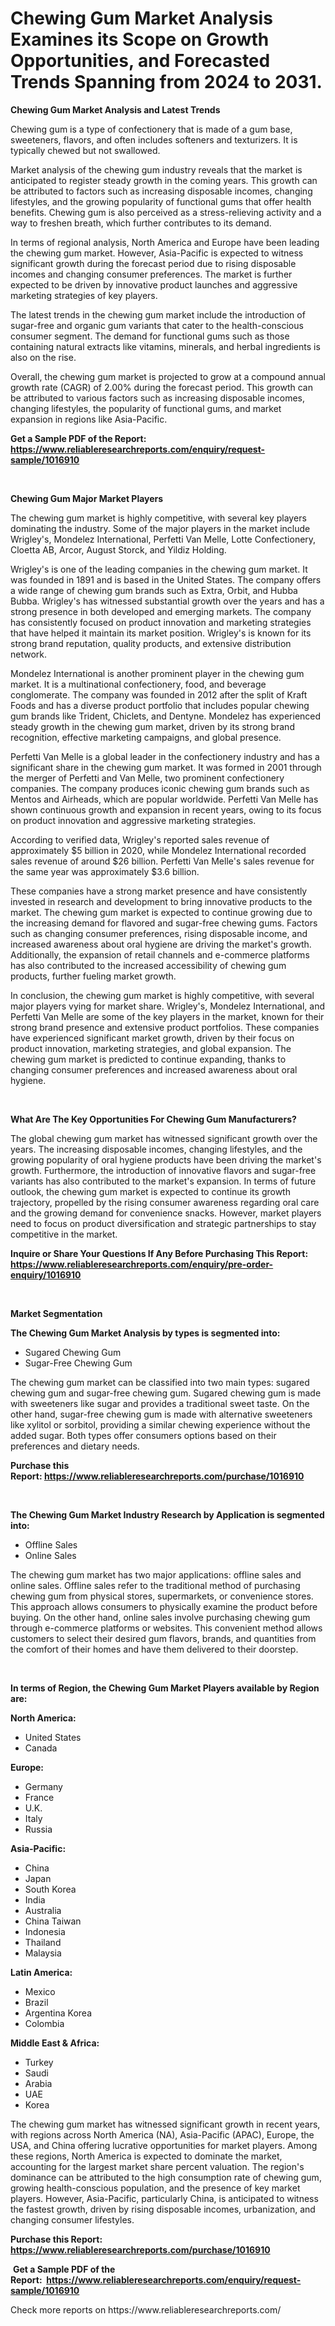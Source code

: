 <p><h1>Chewing Gum Market Analysis Examines its Scope on Growth Opportunities, and Forecasted Trends Spanning from 2024 to 2031.</h1></p><p><strong>Chewing Gum Market Analysis and Latest Trends</strong></p>
<p><p>Chewing gum is a type of confectionery that is made of a gum base, sweeteners, flavors, and often includes softeners and texturizers. It is typically chewed but not swallowed.</p><p>Market analysis of the chewing gum industry reveals that the market is anticipated to register steady growth in the coming years. This growth can be attributed to factors such as increasing disposable incomes, changing lifestyles, and the growing popularity of functional gums that offer health benefits. Chewing gum is also perceived as a stress-relieving activity and a way to freshen breath, which further contributes to its demand.</p><p>In terms of regional analysis, North America and Europe have been leading the chewing gum market. However, Asia-Pacific is expected to witness significant growth during the forecast period due to rising disposable incomes and changing consumer preferences. The market is further expected to be driven by innovative product launches and aggressive marketing strategies of key players.</p><p>The latest trends in the chewing gum market include the introduction of sugar-free and organic gum variants that cater to the health-conscious consumer segment. The demand for functional gums such as those containing natural extracts like vitamins, minerals, and herbal ingredients is also on the rise.</p><p>Overall, the chewing gum market is projected to grow at a compound annual growth rate (CAGR) of 2.00% during the forecast period. This growth can be attributed to various factors such as increasing disposable incomes, changing lifestyles, the popularity of functional gums, and market expansion in regions like Asia-Pacific.</p></p>
<p><strong>Get a Sample PDF of the Report:&nbsp; <a href="https://www.reliableresearchreports.com/enquiry/request-sample/1016910">https://www.reliableresearchreports.com/enquiry/request-sample/1016910</a></strong></p>
<p>&nbsp;</p>
<p><strong>Chewing Gum Major Market Players</strong></p>
<p><p>The chewing gum market is highly competitive, with several key players dominating the industry. Some of the major players in the market include Wrigley's, Mondelez International, Perfetti Van Melle, Lotte Confectionery, Cloetta AB, Arcor, August Storck, and Yildiz Holding.</p><p>Wrigley's is one of the leading companies in the chewing gum market. It was founded in 1891 and is based in the United States. The company offers a wide range of chewing gum brands such as Extra, Orbit, and Hubba Bubba. Wrigley's has witnessed substantial growth over the years and has a strong presence in both developed and emerging markets. The company has consistently focused on product innovation and marketing strategies that have helped it maintain its market position. Wrigley's is known for its strong brand reputation, quality products, and extensive distribution network.</p><p>Mondelez International is another prominent player in the chewing gum market. It is a multinational confectionery, food, and beverage conglomerate. The company was founded in 2012 after the split of Kraft Foods and has a diverse product portfolio that includes popular chewing gum brands like Trident, Chiclets, and Dentyne. Mondelez has experienced steady growth in the chewing gum market, driven by its strong brand recognition, effective marketing campaigns, and global presence.</p><p>Perfetti Van Melle is a global leader in the confectionery industry and has a significant share in the chewing gum market. It was formed in 2001 through the merger of Perfetti and Van Melle, two prominent confectionery companies. The company produces iconic chewing gum brands such as Mentos and Airheads, which are popular worldwide. Perfetti Van Melle has shown continuous growth and expansion in recent years, owing to its focus on product innovation and aggressive marketing strategies.</p><p>According to verified data, Wrigley's reported sales revenue of approximately $5 billion in 2020, while Mondelez International recorded sales revenue of around $26 billion. Perfetti Van Melle's sales revenue for the same year was approximately $3.6 billion.</p><p>These companies have a strong market presence and have consistently invested in research and development to bring innovative products to the market. The chewing gum market is expected to continue growing due to the increasing demand for flavored and sugar-free chewing gums. Factors such as changing consumer preferences, rising disposable income, and increased awareness about oral hygiene are driving the market's growth. Additionally, the expansion of retail channels and e-commerce platforms has also contributed to the increased accessibility of chewing gum products, further fueling market growth.</p><p>In conclusion, the chewing gum market is highly competitive, with several major players vying for market share. Wrigley's, Mondelez International, and Perfetti Van Melle are some of the key players in the market, known for their strong brand presence and extensive product portfolios. These companies have experienced significant market growth, driven by their focus on product innovation, marketing strategies, and global expansion. The chewing gum market is predicted to continue expanding, thanks to changing consumer preferences and increased awareness about oral hygiene.</p></p>
<p>&nbsp;</p>
<p><strong>What Are The Key Opportunities For Chewing Gum Manufacturers?</strong></p>
<p><p>The global chewing gum market has witnessed significant growth over the years. The increasing disposable incomes, changing lifestyles, and the growing popularity of oral hygiene products have been driving the market's growth. Furthermore, the introduction of innovative flavors and sugar-free variants has also contributed to the market's expansion. In terms of future outlook, the chewing gum market is expected to continue its growth trajectory, propelled by the rising consumer awareness regarding oral care and the growing demand for convenience snacks. However, market players need to focus on product diversification and strategic partnerships to stay competitive in the market.</p></p>
<p><strong>Inquire or Share Your Questions If Any Before Purchasing This Report: <a href="https://www.reliableresearchreports.com/enquiry/pre-order-enquiry/1016910">https://www.reliableresearchreports.com/enquiry/pre-order-enquiry/1016910</a></strong></p>
<p>&nbsp;</p>
<p><strong>Market Segmentation</strong></p>
<p><strong>The Chewing Gum Market Analysis by types is segmented into:</strong></p>
<p><ul><li>Sugared Chewing Gum</li><li>Sugar-Free Chewing Gum</li></ul></p>
<p><p>The chewing gum market can be classified into two main types: sugared chewing gum and sugar-free chewing gum. Sugared chewing gum is made with sweeteners like sugar and provides a traditional sweet taste. On the other hand, sugar-free chewing gum is made with alternative sweeteners like xylitol or sorbitol, providing a similar chewing experience without the added sugar. Both types offer consumers options based on their preferences and dietary needs.</p></p>
<p><strong>Purchase this Report:&nbsp;<a href="https://www.reliableresearchreports.com/purchase/1016910">https://www.reliableresearchreports.com/purchase/1016910</a></strong></p>
<p>&nbsp;</p>
<p><strong>The Chewing Gum Market Industry Research by Application is segmented into:</strong></p>
<p><ul><li>Offline Sales</li><li>Online Sales</li></ul></p>
<p><p>The chewing gum market has two major applications: offline sales and online sales. Offline sales refer to the traditional method of purchasing chewing gum from physical stores, supermarkets, or convenience stores. This approach allows consumers to physically examine the product before buying. On the other hand, online sales involve purchasing chewing gum through e-commerce platforms or websites. This convenient method allows customers to select their desired gum flavors, brands, and quantities from the comfort of their homes and have them delivered to their doorstep.</p></p>
<p>&nbsp;</p>
<p><strong>In terms of Region, the Chewing Gum Market Players available by Region are:</strong></p>
<p>
    <p> <strong> North America: </strong>
        <ul>
            <li>United States</li>
            <li>Canada</li>
        </ul>
        </p> 
    <p> <strong> Europe: </strong>
        <ul>
            <li>Germany</li>
            <li>France</li>
            <li>U.K.</li>
            <li>Italy</li>
            <li>Russia</li>
        </ul>
        </p> 
    <p> <strong> Asia-Pacific: </strong>
        <ul>
            <li>China</li>
            <li>Japan</li>
            <li>South Korea</li>
            <li>India</li>
            <li>Australia</li>
            <li>China Taiwan</li>
            <li>Indonesia</li>
            <li>Thailand</li>
            <li>Malaysia</li>
        </ul>
        </p> 
    <p> <strong> Latin America: </strong>
        <ul>
            <li>Mexico</li>
            <li>Brazil</li>
            <li>Argentina Korea</li>
            <li>Colombia</li>
        </ul>
        </p> 
    <p> <strong> Middle East & Africa: </strong>
        <ul>
            <li>Turkey</li>
            <li>Saudi</li>
            <li>Arabia</li>
            <li>UAE</li>
            <li>Korea</li>
        </ul>
    </p>
    </p>
<p><p>The chewing gum market has witnessed significant growth in recent years, with regions across North America (NA), Asia-Pacific (APAC), Europe, the USA, and China offering lucrative opportunities for market players. Among these regions, North America is expected to dominate the market, accounting for the largest market share percent valuation. The region's dominance can be attributed to the high consumption rate of chewing gum, growing health-conscious population, and the presence of key market players. However, Asia-Pacific, particularly China, is anticipated to witness the fastest growth, driven by rising disposable incomes, urbanization, and changing consumer lifestyles.</p></p>
<p><strong>Purchase this Report: <a href="https://www.reliableresearchreports.com/purchase/1016910">https://www.reliableresearchreports.com/purchase/1016910</a></strong></p>
<p>&nbsp;<strong>Get a Sample PDF of the Report:&nbsp;&nbsp;<a href="https://www.reliableresearchreports.com/enquiry/request-sample/1016910">https://www.reliableresearchreports.com/enquiry/request-sample/1016910</a></strong></p>
<p><strong></strong></p>
<p>Check more reports on https://www.reliableresearchreports.com/</p>